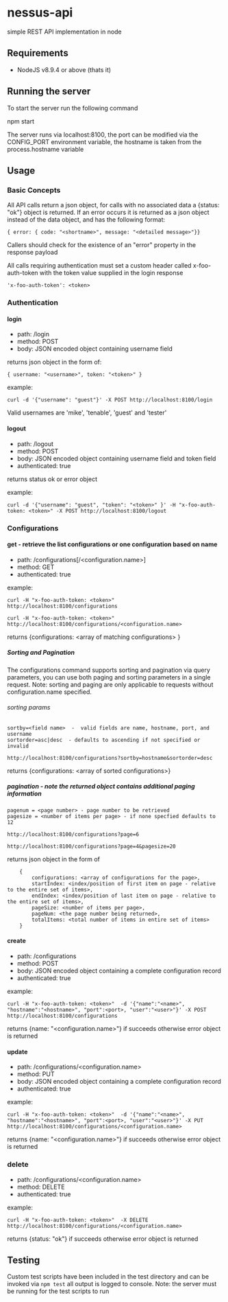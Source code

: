 # nessus-api

simple REST API implementation in node

## Requirements

* NodeJS v8.9.4 or above (thats it)

## Running the server

To start the server run the following command

npm start

The server runs via localhost:8100, the port can be modified via the CONFIG_PORT environment variable, the hostname is taken from the process.hostname variable

## Usage

### Basic Concepts

All API calls return a json object, for calls with no associated data a {status: "ok"} object is returned. If an error occurs it is returned as a json object instead of the data object, and has the following format:
 
    { error: { code: "<shortname>", message: "<detailed message>"}}
   

Callers should check for the existence of an "error" property in the response payload 

All calls requiring authentication must set a custom header called x-foo-auth-token with the token value supplied in the login response

    'x-foo-auth-token': <token>

### Authentication

#### login

* path: /login
* method: POST
* body: JSON encoded object containing username field 

returns json object in the form of:
    
    { username: "<username>", token: "<token>" }
    
example:

    curl -d '{"username": "guest"}' -X POST http://localhost:8100/login
    
Valid usernames are 'mike', 'tenable', 'guest' and 'tester'


#### logout

* path: /logout
* method: POST
* body: JSON encoded object containing username field and token field
* authenticated: true

returns status ok or error object

example:

    curl -d '{"username": "guest", "token": "<token>" }' -H "x-foo-auth-token: <token>" -X POST http://localhost:8100/logout
    
    

### Configurations

#### get  - retrieve the list configurations or one configuration based on name

* path: /configurations[/<configuration.name>]
* method: GET
* authenticated: true

example:

    curl -H "x-foo-auth-token: <token>"  http://localhost:8100/configurations

    curl -H "x-foo-auth-token: <token>"  http://localhost:8100/configurations/<configuration.name>

returns {configurations: &lt;array of matching configurations&gt; }    


##### Sorting and Pagination

The configurations command supports sorting and pagination via query parameters, you can use both paging and sorting parameters in a single request. Note: sorting and paging are only applicable to requests without configuration.name specified.

###### sorting params

    sortby=<field name>  -  valid fields are name, hostname, port, and username
    sortorder=asc|desc  - defaults to ascending if not specified or invalid

    http://localhost:8100/configurations?sortby=hostname&sortorder=desc

returns {configurations: &lt;array of sorted configurations&gt;}    

##### pagination - note the returned object contains additional paging information

    pagenum = <page number> - page number to be retrieved
    pagesize = <number of items per page> - if none specfied defaults to 12

    http://localhost:8100/configurations?page=6

    http://localhost:8100/configurations?page=4&pagesize=20
      
      
returns json object in the form of

        {   
            configurations: <array of configurations for the page>, 
            startIndex: <index/position of first item on page - relative to the entire set of items>,  
            endIndex: <index/position of last item on page - relative to the entire set of items>,
            pageSize: <number of items per page>,  
            pageNum: <the page number being returned>,
            totalItems: <total number of items in entire set of items>
        } 

#### create

* path: /configurations
* method: POST
* body: JSON encoded object containing a complete configuration record
* authenticated: true
    
example:

    curl -H "x-foo-auth-token: <token>"  -d '{"name":"<name>", "hostname":"<hostname>", "port":<port>, "user":"<user>"}' -X POST http://localhost:8100/configurations

returns {name: "&lt;configuration.name&gt;"} if succeeds otherwise error object is returned 

#### update

* path: /configurations/<configuration.name>
* method: PUT
* body: JSON encoded object containing a complete configuration record
* authenticated: true
    
example:

    curl -H "x-foo-auth-token: <token>"  -d '{"name":"<name>", "hostname":"<hostname>", "port":<port>, "user":"<user>"}' -X PUT http://localhost:8100/configurations/<configuration.name>


returns {name: "&lt;configuration.name&gt;"} if succeeds otherwise error object is returned 

### delete

* path: /configurations/<configuration.name>
* method: DELETE
* authenticated: true
    
example:

    curl -H "x-foo-auth-token: <token>"  -X DELETE http://localhost:8100/configurations/<configuration.name>

returns {status: "ok"} if succeeds otherwise error object is returned 

## Testing

Custom test scripts have been included in the test directory and can be invoked via `npm test` all output is logged to console.  Note: the server must be running for the test scripts to run

    
